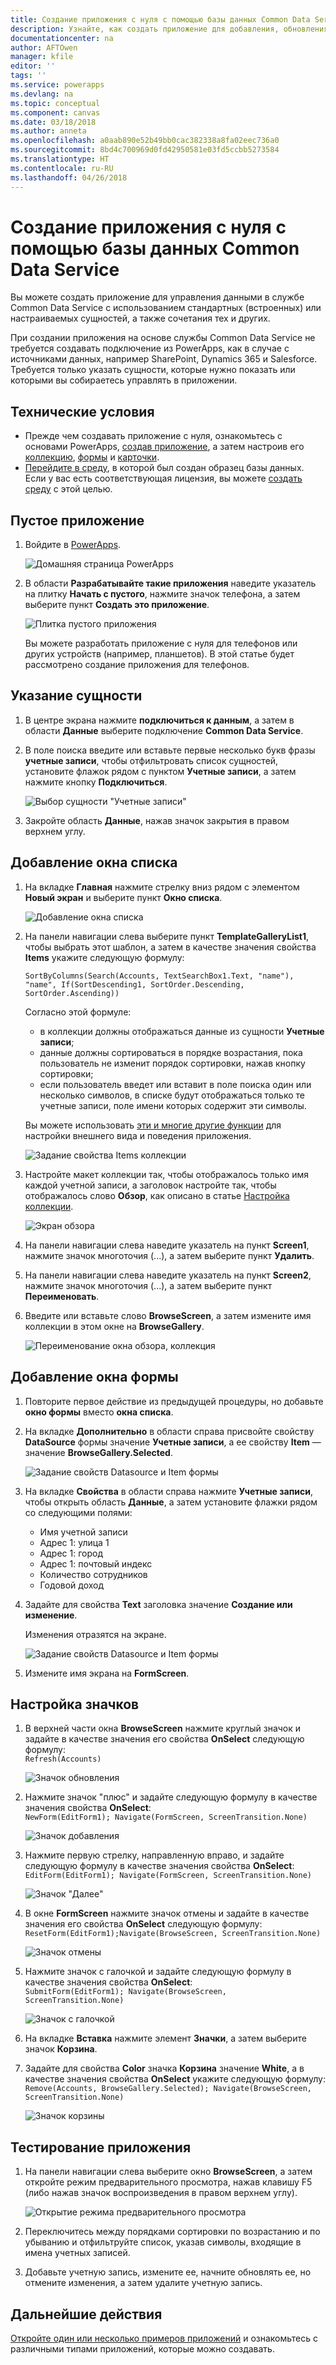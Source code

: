 ```yaml
---
title: Создание приложения с нуля с помощью базы данных Common Data Service | Документация Майкрософт
description: Узнайте, как создать приложение для добавления, обновления и удаления записей.
documentationcenter: na
author: AFTOwen
manager: kfile
editor: ''
tags: ''
ms.service: powerapps
ms.devlang: na
ms.topic: conceptual
ms.component: canvas
ms.date: 03/18/2018
ms.author: anneta
ms.openlocfilehash: a0aab890e52b49bb0cac382338a8fa02eec736a0
ms.sourcegitcommit: 8bd4c700969d0fd42950581e03fd5ccbb5273584
ms.translationtype: HT
ms.contentlocale: ru-RU
ms.lasthandoff: 04/26/2018
---
```

# <a name="create-an-app-from-scratch-using-a-common-data-service-database"></a>Создание приложения с нуля с помощью базы данных Common Data Service
Вы можете создать приложение для управления данными в службе Common Data Service с использованием стандартных (встроенных) или настраиваемых сущностей, а также сочетания тех и других.

При создании приложения на основе службы Common Data Service не требуется создавать подключение из PowerApps, как в случае с источниками данных, например SharePoint, Dynamics 365 и Salesforce. Требуется только указать сущности, которые нужно показать или которыми вы собираетесь управлять в приложении.

## <a name="prerequisites"></a>Технические условия
- Прежде чем создавать приложение с нуля, ознакомьтесь с основами PowerApps, [создав приложение](data-platform-create-app.md), а затем настроив его [коллекцию](customize-layout-sharepoint.md), [формы](customize-forms-sharepoint.md) и [карточки](customize-card.md).
- [Перейдите в среду](working-with-environments.md), в которой был создан образец базы данных. Если у вас есть соответствующая лицензия, вы можете [создать среду](../../administrator/create-environment.md) с этой целью.

## <a name="open-a-blank-app"></a>Пустое приложение
1. Войдите в [PowerApps](http://web.powerapps.com).

    ![Домашняя страница PowerApps](./media/data-platform-create-app-scratch/sign-in.png)

1. В области **Разрабатывайте такие приложения** наведите указатель на плитку **Начать с пустого**, нажмите значок телефона, а затем выберите пункт **Создать это приложение**.

    ![Плитка пустого приложения](./media/data-platform-create-app-scratch/blank-app.png)

    Вы можете разработать приложение с нуля для телефонов или других устройств (например, планшетов). В этой статье будет рассмотрено создание приложения для телефонов.

## <a name="specify-an-entity"></a>Указание сущности
1. В центре экрана нажмите **подключиться к данным**, а затем в области **Данные** выберите подключение **Common Data Service**.

1. В поле поиска введите или вставьте первые несколько букв фразы **учетные записи**, чтобы отфильтровать список сущностей, установите флажок рядом с пунктом **Учетные записи**, а затем нажмите кнопку **Подключиться**.

    ![Выбор сущности "Учетные записи"](./media/data-platform-create-app-scratch/cds-connect.png)

1. Закройте область **Данные**, нажав значок закрытия в правом верхнем углу.

## <a name="add-a-list-screen"></a>Добавление окна списка
1. На вкладке **Главная** нажмите стрелку вниз рядом с элементом **Новый экран** и выберите пункт **Окно списка**.

    ![Добавление окна списка](./media/data-platform-create-app-scratch/list-screen.png)

1. На панели навигации слева выберите пункт **TemplateGalleryList1**, чтобы выбрать этот шаблон, а затем в качестве значения свойства **Items** укажите следующую формулу:

    `SortByColumns(Search(Accounts, TextSearchBox1.Text, "name"), "name", If(SortDescending1, SortOrder.Descending, SortOrder.Ascending))`

    Согласно этой формуле:

    - в коллекции должны отображаться данные из сущности **Учетные записи**;
    - данные должны сортироваться в порядке возрастания, пока пользователь не изменит порядок сортировки, нажав кнопку сортировки;
    - если пользователь введет или вставит в поле поиска один или несколько символов, в списке будут отображаться только те учетные записи, поле имени которых содержит эти символы.

    Вы можете использовать [эти и многие другие функции](formula-reference.md) для настройки внешнего вида и поведения приложения.

    ![Задание свойства Items коллекции](./media/data-platform-create-app-scratch/gallery-items.png)

1. Настройте макет коллекции так, чтобы отображалось только имя каждой учетной записи, а заголовок настройте так, чтобы отображалось слово **Обзор**, как описано в статье [Настройка коллекции](customize-layout-sharepoint.md).

    ![Экран обзора](./media/data-platform-create-app-scratch/final-browse.png)

1. На панели навигации слева наведите указатель на пункт **Screen1**, нажмите значок многоточия (...), а затем выберите пункт **Удалить**.

1. На панели навигации слева наведите указатель на пункт **Screen2**, нажмите значок многоточия (...), а затем выберите пункт **Переименовать**.

1. Введите или вставьте слово **BrowseScreen**, а затем измените имя коллекции в этом окне на **BrowseGallery**.

    ![Переименование окна обзора, коллекция](./media/data-platform-create-app-scratch/rename-browse.png)

## <a name="add-a-form-screen"></a>Добавление окна формы
1. Повторите первое действие из предыдущей процедуры, но добавьте **окно формы** вместо **окна списка**.

1. На вкладке **Дополнительно** в области справа присвойте свойству **DataSource** формы значение **Учетные записи**, а ее свойству **Item** — значение **BrowseGallery.Selected**.

    ![Задание свойств Datasource и Item формы](./media/data-platform-create-app-scratch/form-datasource.png)

1. На вкладке **Свойства** в области справа нажмите **Учетные записи**, чтобы открыть область **Данные**, а затем установите флажки рядом со следующими полями:

    - Имя учетной записи
    - Адрес 1: улица 1
    - Адрес 1: город
    - Адрес 1: почтовый индекс
    - Количество сотрудников
    - Годовой доход

1. Задайте для свойства **Text** заголовка значение **Создание или изменение**.

    Изменения отразятся на экране.

    ![Задание свойств Datasource и Item формы](./media/data-platform-create-app-scratch/field-list.png)

1. Измените имя экрана на **FormScreen**.

## <a name="configure-icons"></a>Настройка значков
1. В верхней части окна **BrowseScreen** нажмите круглый значок и задайте в качестве значения его свойства **OnSelect** следующую формулу:<br>
`Refresh(Accounts)`

    ![Значок обновления](./media/data-platform-create-app-scratch/refresh-icon.png)

1. Нажмите значок "плюс" и задайте следующую формулу в качестве значения свойства **OnSelect**:<br>
`NewForm(EditForm1); Navigate(FormScreen, ScreenTransition.None)`

    ![Значок добавления](./media/data-platform-create-app-scratch/plus-icon.png)

1. Нажмите первую стрелку, направленную вправо, и задайте следующую формулу в качестве значения свойства **OnSelect**:<br>
`EditForm(EditForm1); Navigate(FormScreen, ScreenTransition.None)`

    ![Значок "Далее"](./media/data-platform-create-app-scratch/next-icon.png)

1. В окне **FormScreen** нажмите значок отмены и задайте в качестве значения его свойства **OnSelect** следующую формулу:<br>
`ResetForm(EditForm1);Navigate(BrowseScreen, ScreenTransition.None)`

    ![Значок отмены](./media/data-platform-create-app-scratch/cancel-icon.png)

1. Нажмите значок с галочкой и задайте следующую формулу в качестве значения свойства **OnSelect**:<br>
`SubmitForm(EditForm1); Navigate(BrowseScreen, ScreenTransition.None)`

    ![Значок с галочкой](./media/data-platform-create-app-scratch/checkmark-icon.png)

1. На вкладке **Вставка** нажмите элемент **Значки**, а затем выберите значок **Корзина**.

1. Задайте для свойства **Color** значка **Корзина** значение **White**, а в качестве значения свойства **OnSelect** укажите следующую формулу:<br>
`Remove(Accounts, BrowseGallery.Selected); Navigate(BrowseScreen, ScreenTransition.None)`

    ![Значок корзины](./media/data-platform-create-app-scratch/trash-icon.png)

## <a name="test-the-app"></a>Тестирование приложения
1. На панели навигации слева выберите окно **BrowseScreen**, а затем откройте режим предварительного просмотра, нажав клавишу F5 (либо нажав значок воспроизведения в правом верхнем углу).

    ![Открытие режима предварительного просмотра](./media/data-platform-create-app-scratch/open-preview.png)

1. Переключитесь между порядками сортировки по возрастанию и по убыванию и отфильтруйте список, указав символы, входящие в имена учетных записей.

1. Добавьте учетную запись, измените ее, начните обновлять ее, но отмените изменения, а затем удалите учетную запись.

## <a name="next-steps"></a>Дальнейшие действия
[Откройте один или несколько примеров приложений](open-and-run-a-sample-app.md) и ознакомьтесь с различными типами приложений, которые можно создавать.

